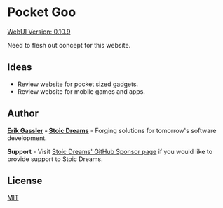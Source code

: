 # Pocket Goo

[WebUI Version: 0.10.9](https://github.com/StoicDreams/WebUI)

Need to flesh out concept for this website.

## Ideas

* Review website for pocket sized gadgets.
* Review website for mobile games and apps.

## Author

**[Erik Gassler](https://www.erikgassler.com) - [Stoic Dreams](https://www.stoicdreams.com)** - Forging solutions for tomorrow's software development.

**Support** - Visit [Stoic Dreams' GitHub Sponsor page](https://github.com/sponsors/StoicDreams) if you would like to provide support to Stoic Dreams.

## License

[MIT](LICENSE)
